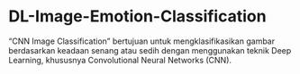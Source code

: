 # DL-Image-Emotion-Classification
“CNN Image Classification” bertujuan untuk mengklasifikasikan gambar berdasarkan keadaan senang atau sedih dengan menggunakan teknik Deep Learning, khususnya Convolutional Neural Networks (CNN).
